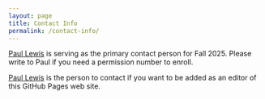 ```yaml
---
layout: page
title: Contact Info
permalink: /contact-info/
---
```


[Paul Lewis](mailto:paul.lewis@uconn.edu) is serving as the primary contact person for Fall 2025. Please write to Paul if you need a permission number to enroll.

[Paul Lewis](mailto:paul.lewis@uconn.edu) is the person to contact if you want to be added as an editor of this GitHub Pages web site.
